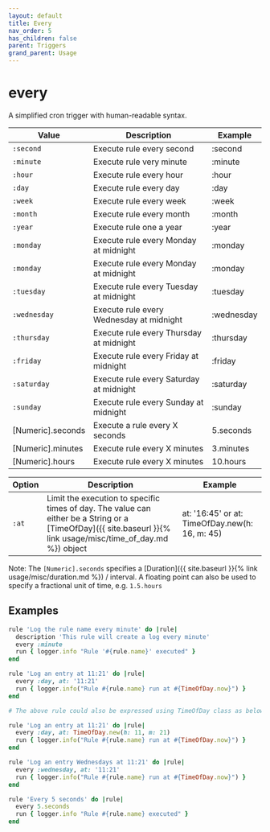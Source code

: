 ```yaml
---
layout: default
title: Every
nav_order: 5
has_children: false
parent: Triggers
grand_parent: Usage
---
```


# every

A simplified cron trigger with human-readable syntax.

| Value             | Description                              | Example    |
| ----------------- | ---------------------------------------- | ---------- |
| `:second`         | Execute rule every second                | :second    |
| `:minute`         | Execute rule very minute                 | :minute    |
| `:hour`           | Execute rule every hour                  | :hour      |
| `:day`            | Execute rule every day                   | :day       |
| `:week`           | Execute rule every week                  | :week      |
| `:month`          | Execute rule every month                 | :month     |
| `:year`           | Execute rule one a year                  | :year      |
| `:monday`         | Execute rule every Monday at midnight    | :monday    |
| `:monday`         | Execute rule every Monday at midnight    | :monday    |
| `:tuesday`        | Execute rule every Tuesday at midnight   | :tuesday   |
| `:wednesday`      | Execute rule every Wednesday at midnight | :wednesday |
| `:thursday`       | Execute rule every Thursday at midnight  | :thursday  |
| `:friday`         | Execute rule every Friday at midnight    | :friday    |
| `:saturday`       | Execute rule every Saturday at midnight  | :saturday  |
| `:sunday`         | Execute rule every Sunday at midnight    | :sunday    |
| [Numeric].seconds | Execute a rule every X seconds           | 5.seconds  |
| [Numeric].minutes | Execute rule every X minutes             | 3.minutes  |
| [Numeric].hours   | Execute rule every X minutes             | 10.hours   |

| Option | Description                                                                                                                                                    | Example                                        |
| ------ | -------------------------------------------------------------------------------------------------------------------------------------------------------------- | ---------------------------------------------- |
| `:at`  | Limit the execution to specific times of day. The value can either be a String or a [TimeOfDay]({{ site.baseurl }}{% link usage/misc/time_of_day.md %}) object | at: '16:45' or at: TimeOfDay.new(h: 16, m: 45) |

Note: The `[Numeric].seconds` specifies a [Duration]({{ site.baseurl }}{% link usage/misc/duration.md %}) / interval. 
A floating point can also be used to specify a fractional unit of time, e.g. `1.5.hours`

## Examples

```ruby
rule 'Log the rule name every minute' do |rule|
  description 'This rule will create a log every minute'
  every :minute
  run { logger.info "Rule '#{rule.name}' executed" }
end
```

```ruby
rule 'Log an entry at 11:21' do |rule|
  every :day, at: '11:21'
  run { logger.info("Rule #{rule.name} run at #{TimeOfDay.now}") }
end

# The above rule could also be expressed using TimeOfDay class as below

rule 'Log an entry at 11:21' do |rule|
  every :day, at: TimeOfDay.new(h: 11, m: 21)
  run { logger.info("Rule #{rule.name} run at #{TimeOfDay.now}") }
end
```

```ruby
rule 'Log an entry Wednesdays at 11:21' do |rule|
  every :wednesday, at: '11:21'
  run { logger.info("Rule #{rule.name} run at #{TimeOfDay.now}") }
end
```

```ruby
rule 'Every 5 seconds' do |rule|
  every 5.seconds
  run { logger.info "Rule #{rule.name} executed" }
end
```
